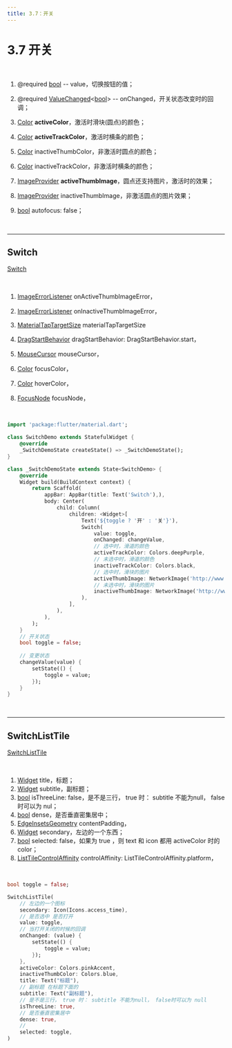 ```yaml
---
title: 3.7：开关
---
```


# 3.7 开关

<br>

1.  @required [bool](https://api.flutter.dev/flutter/dart-core/bool-class.html) -- value，切换按钮的值；

2.  @required [ValueChanged](https://api.flutter.dev/flutter/foundation/ValueChanged.html)\<[bool](https://api.flutter.dev/flutter/dart-core/bool-class.html)\> -- onChanged，开关状态改变时的回调；

3.  [Color](https://api.flutter.dev/flutter/dart-ui/Color-class.html) **activeColor**，激活时滑块(圆点)的颜色；

4.  [Color](https://api.flutter.dev/flutter/dart-ui/Color-class.html) **activeTrackColor**，激活时横条的颜色；

5.  [Color](https://api.flutter.dev/flutter/dart-ui/Color-class.html) inactiveThumbColor，非激活时圆点的颜色；

6.  [Color](https://api.flutter.dev/flutter/dart-ui/Color-class.html) inactiveTrackColor，非激活时横条的颜色；

7.  [ImageProvider](https://api.flutter.dev/flutter/painting/ImageProvider-class.html) **activeThumbImage**，圆点还支持图片，激活时的效果；

8.  [ImageProvider](https://api.flutter.dev/flutter/painting/ImageProvider-class.html) inactiveThumbImage，非激活圆点的图片效果；

9.  [bool](https://api.flutter.dev/flutter/dart-core/bool-class.html) autofocus: false；

<br>

---

## Switch

[Switch](https://api.flutter.dev/flutter/material/Switch-class.html) 

<br>

1.  [ImageErrorListener](https://api.flutter.dev/flutter/painting/ImageErrorListener.html) onActiveThumbImageError，

2.  [ImageErrorListener](https://api.flutter.dev/flutter/painting/ImageErrorListener.html) onInactiveThumbImageError，

3.  [MaterialTapTargetSize](https://api.flutter.dev/flutter/material/MaterialTapTargetSize-class.html) materialTapTargetSize

4.  [DragStartBehavior](https://api.flutter.dev/flutter/gestures/DragStartBehavior-class.html) dragStartBehavior: DragStartBehavior.start，

5.  [MouseCursor](https://api.flutter.dev/flutter/rendering/MouseCursor-class.html) mouseCursor，

6.  [Color](https://api.flutter.dev/flutter/dart-ui/Color-class.html) focusColor，

7.  [Color](https://api.flutter.dev/flutter/dart-ui/Color-class.html) hoverColor，

8.  [FocusNode](https://api.flutter.dev/flutter/widgets/FocusNode-class.html) focusNode，

<br>

```dart
import 'package:flutter/material.dart';

class SwitchDemo extends StatefulWidget {
    @override
    _SwitchDemoState createState() => _SwitchDemoState();
}

class _SwitchDemoState extends State<SwitchDemo> {
    @override
    Widget build(BuildContext context) {
        return Scaffold(
            appBar: AppBar(title: Text('Switch'),),
            body: Center(
                child: Column(
                    children: <Widget>[
                        Text('${toggle ? '开' : '关'}'),
                        Switch(
                            value: toggle,
                            onChanged: changeValue,
                            // 选中时，滑道的颜色
                            activeTrackColor: Colors.deepPurple,
                            // 未选中时，滑道的颜色
                            inactiveTrackColor: Colors.black,
                            // 选中时，滑块的图片
                            activeThumbImage: NetworkImage('http://www.5imoban.net/tpl/images/face4.png'),
                            // 未选中时，滑块的图片
                            inactiveThumbImage: NetworkImage('http://www.5imoban.net/tpl/images/face3.png'),
                        ),
                    ],
                ),
            ),
        );
    }
	// 开关状态
    bool toggle = false;
    
    // 变更状态
    changeValue(value) {
        setState(() {
            toggle = value;
        });
    }
}
```

<br>

---

## SwitchListTile

[SwitchListTile](https://api.flutter.dev/flutter/material/SwitchListTile-class.html) 

<br>

1.  [Widget](https://api.flutter.dev/flutter/widgets/Widget-class.html) title，标题；
2.  [Widget](https://api.flutter.dev/flutter/widgets/Widget-class.html) subtitle，副标题；
3.  [bool](https://api.flutter.dev/flutter/dart-core/bool-class.html) isThreeLine: false，是不是三行， true 时： subtitle 不能为null， false时可以为 nul；
4.  [bool](https://api.flutter.dev/flutter/dart-core/bool-class.html) dense，是否垂直密集居中；
5.  [EdgeInsetsGeometry](https://api.flutter.dev/flutter/painting/EdgeInsetsGeometry-class.html) contentPadding，
6.  [Widget](https://api.flutter.dev/flutter/widgets/Widget-class.html) secondary，左边的一个东西；
7.  [bool](https://api.flutter.dev/flutter/dart-core/bool-class.html) selected: false，如果为 true ，则 text 和 icon 都用 activeColor 时的color；
8.  [ListTileControlAffinity](https://api.flutter.dev/flutter/material/ListTileControlAffinity-class.html) controlAffinity: ListTileControlAffinity.platform，

<br>

```dart
bool toggle = false;

SwitchListTile(
    // 左边的一个图标
    secondary: Icon(Icons.access_time),
    // 是否选中 是否打开
    value: toggle,
    // 当打开关闭的时候的回调
    onChanged: (value) {
        setState(() {
            toggle = value;
        });
    },
    activeColor: Colors.pinkAccent,
    inactiveThumbColor: Colors.blue,
    title: Text("标题"),
    // 副标题 在标题下面的
    subtitle: Text("副标题"),
    // 是不是三行， true 时： subtitle 不能为null， false时可以为 null
    isThreeLine: true,
    // 是否垂直密集居中
    dense: true,
    //
    selected: toggle,
)
```



